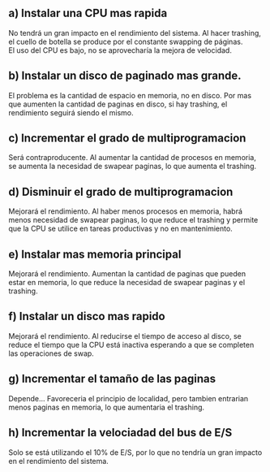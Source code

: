 ## a) Instalar una CPU mas rapida
No tendrá un gran impacto en el rendimiento del sistema. Al hacer trashing, el cuello de botella se produce por el constante swapping de páginas.  
El uso del CPU es bajo, no se aprovecharía la mejora de velocidad.

## b) Instalar un disco de paginado mas grande.
El problema es la cantidad de espacio en memoria, no en disco. Por mas que aumenten la cantidad de paginas en disco, si hay trashing, el rendimiento seguirá siendo el mismo.

## c) Incrementar el grado de multiprogramacion
Será contraproducente. Al aumentar la cantidad de procesos en memoria, se aumenta la necesidad de swapear paginas, lo que aumenta el trashing.

## d) Disminuir el grado de multiprogramacion
Mejorará el rendimiento. Al haber menos procesos en memoria, habrá menos necesidad de swapear paginas, lo que reduce el trashing y permite que la CPU se utilice en tareas productivas y no en mantenimiento.

## e) Instalar mas memoria principal
Mejorará el rendimiento. Aumentan la cantidad de paginas que pueden estar en memoria, lo que reduce la necesidad de swapear paginas y el trashing.

## f) Instalar un disco mas rapido
Mejorará el rendimiento. Al reducirse el tiempo de acceso al disco, se reduce el tiempo que la CPU está inactiva esperando a que se completen las operaciones de swap.

## g) Incrementar el tamaño de las paginas
Depende... Favoreceria el principio de localidad, pero tambien entrarian menos paginas en memoria, lo que aumentaria el trashing.

## h) Incrementar la velociadad del bus de E/S
Solo se está utilizando el 10% de E/S, por lo que no tendría un gran impacto en el rendimiento del sistema.